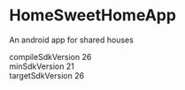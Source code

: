 # HomeSweetHomeApp
An android app for shared houses


compileSdkVersion 26  
	minSdkVersion 21   
	targetSdkVersion 26  